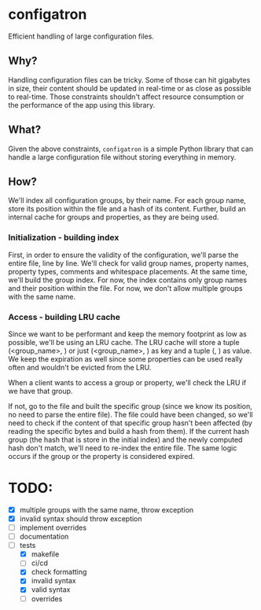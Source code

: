 configatron
===========

Efficient handling of large configuration files.

## Why?

Handling configuration files can be tricky. Some of those can hit gigabytes in size, their content should be updated in
real-time or as close as possible to real-time. Those constraints shouldn't affect resource consumption or the 
performance of the app using this library.

## What?

Given the above constraints, `configatron` is a simple Python library that can handle a large configuration file without 
storing everything in memory.

## How?

We'll index all configuration groups, by their name. For each group name, store its position within the file and a hash
of its content. Further, build an internal cache for groups and properties, as they are being used.

### Initialization - building index

First, in order to ensure the validity of the configuration, we'll parse the entire file, line by line.
We'll check for valid group names, property names, property types, comments and whitespace placements. At the same time,
we'll build the group index. For now, the index contains only group names and their position within the file.
For now, we don't allow multiple groups with the same name.

### Access - building LRU cache

Since we want to be performant and keep the memory footprint as low as possible, we'll be using an LRU cache. The LRU
cache will store a tuple (<group_name>, <property>) or just (<group_name>, ) as key and a tuple (<value>, <expiration>)
as value. We keep the expiration as well since some properties can be used really often and wouldn't be
evicted from the LRU. 

When a client wants to access a group or property, we'll check the LRU if we have that group.

If not, go to the file and built the specific group (since we know its position, no need to parse the entire file).
The file could have been changed, so we'll need to check if the content of that specific group hasn't been affected
(by reading the specific bytes and build a hash from them). If the current hash group (the hash that is store in the
initial index) and the newly computed hash don't match, we'll need to re-index the entire file.
The same logic occurs if the group or the property is considered expired.

# TODO:
 - [x] multiple groups with the same name, throw exception
 - [x] invalid syntax should throw exception 
 - [ ] implement overrides
 - [ ] documentation
 - [ ] tests
   - [x] makefile
   - [ ] ci/cd
   - [x] check formatting
   - [x] invalid syntax
   - [x] valid syntax
   - [ ] overrides
